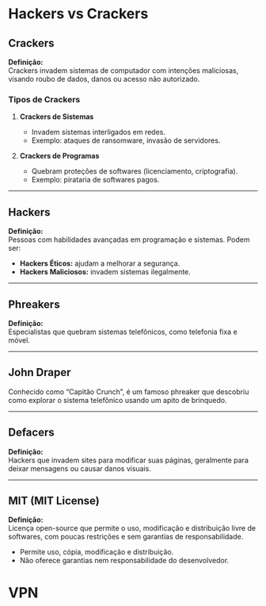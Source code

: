 # Hackers vs Crackers

## Crackers

**Definição:**  
Crackers invadem sistemas de computador com intenções maliciosas, visando roubo de dados, danos ou acesso não autorizado.

### Tipos de Crackers

1. **Crackers de Sistemas**  
   - Invadem sistemas interligados em redes.  
   - Exemplo: ataques de ransomware, invasão de servidores.

2. **Crackers de Programas**  
   - Quebram proteções de softwares (licenciamento, criptografia).  
   - Exemplo: pirataria de softwares pagos.

---

## Hackers

**Definição:**  
Pessoas com habilidades avançadas em programação e sistemas. Podem ser:

- **Hackers Éticos:** ajudam a melhorar a segurança.  
- **Hackers Maliciosos:** invadem sistemas ilegalmente.

---

## Phreakers

**Definição:**  
Especialistas que quebram sistemas telefônicos, como telefonia fixa e móvel.

---

## John Draper

Conhecido como “Capitão Crunch”, é um famoso phreaker que descobriu como explorar o sistema telefônico usando um apito de brinquedo.

---

## Defacers

**Definição:**  
Hackers que invadem sites para modificar suas páginas, geralmente para deixar mensagens ou causar danos visuais.

---

## MIT (MIT License)

**Definição:**  
Licença open-source que permite o uso, modificação e distribuição livre de softwares, com poucas restrições e sem garantias de responsabilidade.

- Permite uso, cópia, modificação e distribuição.  
- Não oferece garantias nem responsabilidade do desenvolvedor.



# VPN
